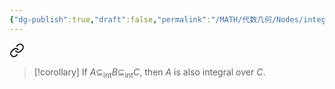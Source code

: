 ```yaml
---
{"dg-publish":true,"draft":false,"permalink":"/MATH/代数几何/Nodes/integral dependence/","dgPassFrontmatter":true}
---
```




<div class="transclusion internal-embed is-loaded"><a class="markdown-embed-link" href="/math//nodes/5-integral-dependence-and-valuation/#342aup" aria-label="Open link"><svg xmlns="http://www.w3.org/2000/svg" width="24" height="24" viewBox="0 0 24 24" fill="none" stroke="currentColor" stroke-width="2" stroke-linecap="round" stroke-linejoin="round" class="svg-icon lucide-link"><path d="M10 13a5 5 0 0 0 7.54.54l3-3a5 5 0 0 0-7.07-7.07l-1.72 1.71"></path><path d="M14 11a5 5 0 0 0-7.54-.54l-3 3a5 5 0 0 0 7.07 7.07l1.71-1.71"></path></svg></a><div class="markdown-embed">



> [!corollary]
> If $A\subseteq_{\text{int}}B\subseteq_{\text{int}}C$, then $A$ is also integral over $C$.  

</div></div>


